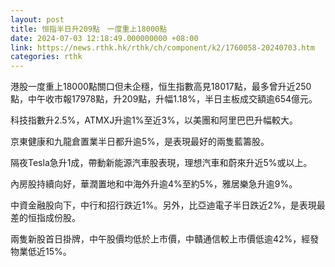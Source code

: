 ```yaml
---
layout: post
title: 恒指半日升209點　一度重上18000點
date: 2024-07-03 12:18:49.000000000 +08:00
link: https://news.rthk.hk/rthk/ch/component/k2/1760058-20240703.htm
categories: rthk
---
```


港股一度重上18000點關口但未企穩，恒生指數高見18017點，最多曾升近250點，中午收市報17978點，升209點，升幅1.18%，半日主板成交額逾654億元。

科技指數升2.5%，ATMXJ升逾1%至近3%，以美團和阿里巴巴升幅較大。

京東健康和九龍倉置業半日都升逾5%，是表現最好的兩隻藍籌股。

隔夜Tesla急升1成，帶動新能源汽車股表現，理想汽車和蔚來升近5%或以上。

內房股持續向好，華潤置地和中海外升逾4%至約5%，雅居樂急升逾9%。

中資金融股向下，中行和招行跌近1%。另外，比亞迪電子半日跌近2%，是表現最差的恒指成份股。

兩隻新股首日掛牌，中午股價均低於上市價，中贛通信較上市價低逾42%，經發物業低近15%。
